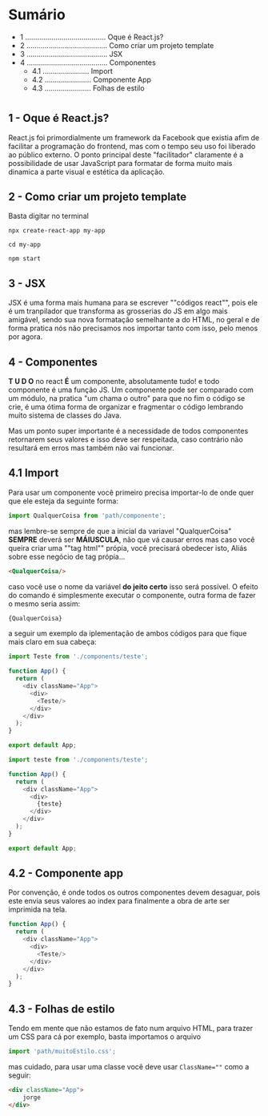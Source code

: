 # Sumário
- 1 ........................................ Oque é React.js?
- 2 ........................................ Como criar um projeto template
- 3 ........................................ JSX
- 4 ........................................ Componentes
   - 4.1 ....................... Import
   - 4.2 ....................... Componente App
   - 4.3 ....................... Folhas de estilo
# 

## 1 - Oque é React.js?
React.js foi primordialmente um framework da Facebook que existia afim de facilitar a programação do frontend, mas com o tempo seu uso foi liberado ao público externo. O ponto principal deste "facilitador" claramente é a possibilidade de usar JavaScript para formatar de forma muito mais dinamica a parte visual e estética da aplicação.

## 2 - Como criar um projeto template
Basta digitar no terminal

````CMD
npx create-react-app my-app

cd my-app

npm start
````
## 3 - JSX
JSX é uma forma mais humana para se escrever ""códigos react"", pois ele é um tranpilador que transforma as grosserias do JS em algo mais amigável, sendo sua nova formatação semelhante a do HTML, no geral e de forma pratica nós não precisamos nos importar tanto com isso, pelo menos por agora.

## 4 - Componentes
**T U D O** no react **É** um componente, absolutamente tudo! e todo componente é uma função JS. Um componente pode ser comparado com um módulo, na pratica "um chama o outro" para que no fim o código se crie, é uma ótima forma de organizar e fragmentar o código lembrando muito sistema de classes do Java.

Mas um ponto super importante é a necessidade de todos componentes retornarem seus valores e isso deve ser respeitada, caso contrário não resultará em erros mas também não vai funcionar.

## 4.1 Import
Para usar um componente você primeiro precisa importar-lo de onde quer que ele esteja da seguinte forma:
````js
import QualquerCoisa from 'path/componente';
````
mas lembre-se sempre de que a inicial da variavel "QualquerCoisa" **SEMPRE** deverá ser **MÁIUSCULA**, não que vá causar erros mas caso você queira criar uma ""tag html"" própia, você precisará obedecer isto, Aliás sobre esse negócio de tag própia...

````HTML
<QualquerCoisa/>
````
caso você use o nome da variável **do jeito certo** isso será possível. O efeito do comando é simplesmente executar o componente, outra forma de fazer o mesmo seria assim:
````HTML
{QualquerCoisa}
````
a seguir um exemplo da iplementação de ambos códigos para que fique mais claro em sua cabeça:
````js
import Teste from './components/teste';

function App() {
  return (
    <div className="App">
      <div>
        <Teste/> 
      </div>
    </div>
  );
}

export default App;
````
````js
import teste from './components/teste';

function App() {
  return (
    <div className="App">
      <div>
        {teste}
      </div>
    </div>
  );
}

export default App;
````

## 4.2 - Componente app
Por convenção, é onde todos os outros componentes devem desaguar, pois este envia seus valores ao index para finalmente a obra de arte ser imprimida na tela.

`````js
function App() {
  return (
    <div className="App">
      <div>
        <Teste/>
      </div>
    </div>
  );
}
``````

## 4.3 - Folhas de estilo
Tendo em mente que não estamos de fato num arquivo HTML, para trazer um CSS para cá por exemplo, basta importamos o arquivo
````js
import 'path/muitoEstilo.css';
````
mas cuidado, para usar uma classe você deve usar `ClassName=""` como a seguir:
````html
<div className="App">
    jorge
</div>
````